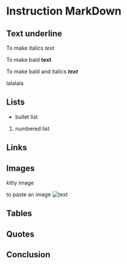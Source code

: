 # Instruction MarkDown
## Text underline

To make italics *text*

To make bald **text**

To make bald and italics ***text***

lalalala

## Lists
- bullet list
1. numbered list
## Links
## Images
kitty image

to paste an image ![text](download.jpeg)
## Tables
## Quotes
## Conclusion
